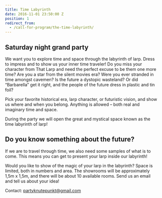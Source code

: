 ```yaml
---
title: Time Labyrinth
date: 2016-11-01 23:50:00 Z
position: 1
redirect_from:
  - /call-for-program/the-time-labyrinth/
---
```


## Saturday night grand party

We want you to explore time and space through the labyrinth of larp.
Dress to impress and to show us your inner time traveler!
Do you miss your character from That Larp and need the perfect excuse to be them one more time?
Are you a star from the silent movies era?
Were you ever stranded in time amongst cavemen?
Is the future a dystopic wasteland?
Or did “Barbarella”  get it right, and the people of the future dress in plastic and tin foil?

Pick your favorite historical era, larp character, or futuristic vision, and show us where and when you belong. Anything is allowed – both real and imaginary time and space.

During the party we will open the great and mystical space known as the time labyrinth of larp!

## Do you know something about the future?

If we are to travel through time, we also need some samples of what is to come. This means you can get to present your larp inside our labyrinth!

Would you like to show of the magic of your larp in the labyrinth? Space is limited, both in numbers and area. The showrooms will be approximately 1,5m x 1,5m, and there will be about 10 available rooms. Send us an email and tell us about your idea!

Contact: [partyknutepunkt@gmail.com](partyknutepunkt@gmail.com)
